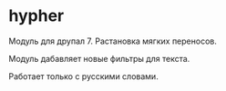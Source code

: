 # hypher

Модуль для друпал 7. Растановка мягких переносов.

Модуль дабавляет новые фильтры для текста.

Работает только с русскими словами.
